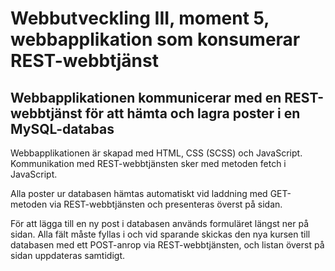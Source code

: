 # Webbutveckling III, moment 5, webbapplikation som konsumerar REST-webbtjänst
## Webbapplikationen kommunicerar med en REST-webbtjänst för att hämta och lagra poster i en MySQL-databas

Webbapplikationen är skapad med HTML, CSS (SCSS) och JavaScript. Kommunikation med REST-webbtjänsten sker med metoden fetch i JavaScript.

Alla poster ur databasen hämtas automatiskt vid laddning med GET-metoden via REST-webbtjänsten och presenteras överst på sidan.

För att lägga till en ny post i databasen används formuläret längst ner på sidan. Alla fält måste fyllas i och vid sparande skickas den nya kursen till databasen med ett POST-anrop via REST-webbtjänsten, och listan överst på sidan uppdateras samtidigt.
